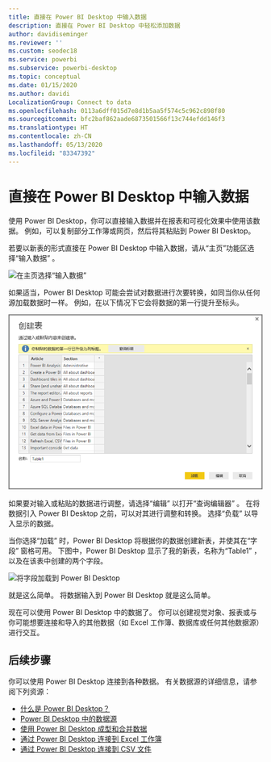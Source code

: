 ```yaml
---
title: 直接在 Power BI Desktop 中输入数据
description: 直接在 Power BI Desktop 中轻松添加数据
author: davidiseminger
ms.reviewer: ''
ms.custom: seodec18
ms.service: powerbi
ms.subservice: powerbi-desktop
ms.topic: conceptual
ms.date: 01/15/2020
ms.author: davidi
LocalizationGroup: Connect to data
ms.openlocfilehash: 0113a6dff015d7e8d1b5aa5f574c5c962c898f80
ms.sourcegitcommit: bfc2baf862aade6873501566f13c744efdd146f3
ms.translationtype: HT
ms.contentlocale: zh-CN
ms.lasthandoff: 05/13/2020
ms.locfileid: "83347392"
---
```

# <a name="enter-data-directly-into-power-bi-desktop"></a>直接在 Power BI Desktop 中输入数据

使用 Power BI Desktop，你可以直接输入数据并在报表和可视化效果中使用该数据。 例如，可以复制部分工作簿或网页，然后将其粘贴到 Power BI Desktop。

若要以新表的形式直接在 Power BI Desktop 中输入数据，请从“主页”功能区选择“输入数据”   。

![在主页选择“输入数据”](media/desktop-enter-data-directly-into-desktop/enter-data-directly_1.png)

如果适当，Power BI Desktop 可能会尝试对数据进行次要转换，如同当你从任何源加载数据时一样。 例如，在以下情况下它会将数据的第一行提升至标头。

![第一行作为列标题的数据](media/desktop-enter-data-directly-into-desktop/enter-data-directly_2.png)

如果要对输入或粘贴的数据进行调整，请选择“编辑”  以打开“查询编辑器”  。 在将数据引入 Power BI Desktop 之前，可以对其进行调整和转换。 选择“负载”  以导入显示的数据。

当你选择“加载”  时，Power BI Desktop 将根据你的数据创建新表，并使其在“字段”  窗格可用。 下图中，Power BI Desktop 显示了我的新表，名称为“Table1”  ，以及在该表中创建的两个字段。

![将字段加载到 Power BI Desktop](media/desktop-enter-data-directly-into-desktop/enter-data-directly_3.png)

就是这么简单。 将数据输入到 Power BI Desktop 就是这么简单。

现在可以使用 Power BI Desktop 中的数据了。 你可以创建视觉对象、报表或与你可能想要连接和导入的其他数据（如 Excel 工作簿、数据库或任何其他数据源）进行交互。

## <a name="next-steps"></a>后续步骤

你可以使用 Power BI Desktop 连接到各种数据。 有关数据源的详细信息，请参阅下列资源：

* [什么是 Power BI Desktop？](../fundamentals/desktop-what-is-desktop.md)
* [Power BI Desktop 中的数据源](desktop-data-sources.md)
* [使用 Power BI Desktop 成型和合并数据](desktop-shape-and-combine-data.md)
* [通过 Power BI Desktop 连接到 Excel 工作簿](desktop-connect-excel.md)
* [通过 Power BI Desktop 连接到 CSV 文件](desktop-connect-csv.md)
